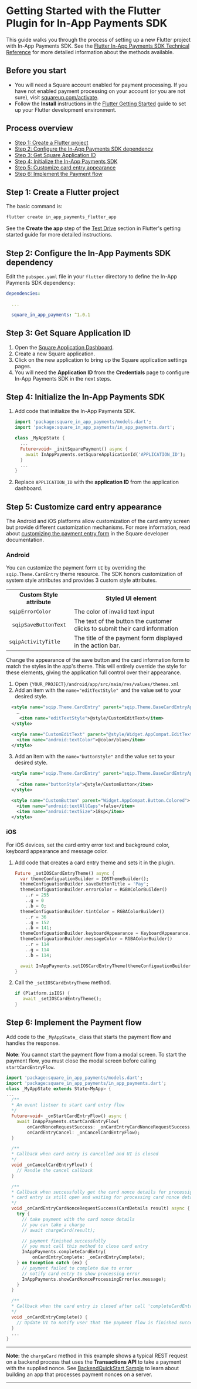 # Getting Started with the Flutter Plugin for In-App Payments SDK

This guide walks you through the process of setting up a new Flutter
project with In-App Payments SDK. See the
[Flutter In-App Payments SDK Technical Reference](reference.md)
for more detailed information about the methods available.


## Before you start

* You will need a Square account enabled for payment processing. If you have not
  enabled payment processing on your account (or you are not sure), visit
  [squareup.com/activate].
* Follow the **Install** instructions in the [Flutter Getting Started] guide to
  set up your Flutter development environment.


## Process overview

* [Step 1: Create a Flutter project](#step-1-create-a-flutter-project)
* [Step 2: Configure the In-App Payments SDK dependency](#step-2-configure-the-in-app-payments-sdk-dependency)
* [Step 3: Get Square Application ID](#step-3-get-square-application-id)
* [Step 4: Initialize the In-App Payments SDK](#step-4-initialize-the-in-app-payments-sdk)
* [Step 5: Customize card entry appearance](#step-5-customize-card-entry-appearance)
* [Step 6: Implement the Payment flow](#step-6-implement-the-payment-flow)

## Step 1: Create a Flutter project

The basic command is:

```bash
flutter create in_app_payments_flutter_app
```

See the **Create the app** step of the [Test Drive] section in Flutter's getting
started guide for more detailed instructions.


## Step 2: Configure the In-App Payments SDK dependency

Edit the `pubspec.yaml` file in your `flutter` directory to define the In-App Payments
SDK dependency:
```yaml
dependencies:

  ...

  square_in_app_payments: ^1.0.1
```

## Step 3: Get Square Application ID

1. Open the [Square Application Dashboard].
1. Create a new Square application.
1. Click on the new application to bring up the Square application settings
   pages.
1. You will need the **Application ID** from the
   **Credentials** page to configure In-App Payments SDK in the next steps.

## Step 4: Initialize the In-App Payments SDK

1. Add code that initialize the In-App Payments SDK.
   ```dart
   import 'package:square_in_app_payments/models.dart';
   import 'package:square_in_app_payments/in_app_payments.dart';

   class _MyAppState {
     ...
     Future<void> _initSquarePayment() async {
       await InAppPayments.setSquareApplicationId('APPLICATION_ID');
     }
     ...
   } 

   ```

1. Replace `APPLICATION_ID` with the **application ID** from the application dashboard.

## Step 5: Customize card entry appearance
The Android and iOS platforms allow customization of the card entry screen but provide
different customization mechanisms. For more information, read about [customizing the payment entry form] in the Square developer documentation.

### Android
You can customize the payment form `UI` by overriding the `sqip.Theme.CardEntry`
theme resource. The SDK honors customization of system style attributes and provides 3 custom style
attributes. 
<table>
  <tr>
   <th>Custom Style attribute
   </th>
   <th>Styled UI element
   </th>
  </tr>
  <tr>
   <td><code>sqipErrorColor </code>
   </td>
   <td>The color of invalid text input
   </td>
  </tr>
  <tr>
   <td><code> sqipSaveButtonText</code>
   </td>
   <td>The text of the button the customer clicks to submit their card information
   </td>
  </tr>
  <tr>
   <td><code>sqipActivityTitle</code>
   </td>
   <td>The title of the payment form displayed in the action bar.
   </td>
  </tr>
</table>

Change the appearance of the save button and the card information form to match
the styles in the app's theme. This will entirely override the style for these
elements, giving the application full control over their appearance.
1. Open `{YOUR_PROJECT}/android/app/src/main/res/values/themes.xml`
2. Add an item with the `name="editTextStyle" `and the value set to your desired
   style.
```xml {"id": "inapppayments-customizeform-step 2.1", "copy_code": true}
  <style name="sqip.Theme.CardEntry" parent="sqip.Theme.BaseCardEntryAppTheme">
    …
     <item name="editTextStyle">@style/CustomEditText</item>
  </style>

  <style name="CustomEditText" parent="@style/Widget.AppCompat.EditText">
    <item name="android:textColor">@color/blue</item>
  </style>
```
3. Add an item with the `name="buttonStyle"` and the value set to your desired
   style.

```xml {"id": "inapppayments-customizeform-step 2.2", "copy_code": true}
  <style name="sqip.Theme.CardEntry" parent="sqip.Theme.BaseCardEntryAppTheme">
    …
     <item name="buttonStyle">@style/CustomButton</item>
  </style>

  <style name="CustomButton" parent="Widget.AppCompat.Button.Colored">
    <item name="android:textAllCaps">false</item>
    <item name="android:textSize">18sp</item>
  </style>
```

### iOS
For iOS devices, set the card entry error text and background color, keyboard appearance and message color.

1. Add code that creates a card entry theme and sets it in the plugin.
   ```dart
   Future _setIOSCardEntryTheme() async {
     var themeConfiguationBuilder = IOSThemeBuilder();
     themeConfiguationBuilder.saveButtonTitle = 'Pay';
     themeConfiguationBuilder.errorColor = RGBAColorBuilder()
       ..r = 255
       ..g = 0
       ..b = 0;
     themeConfiguationBuilder.tintColor = RGBAColorBuilder()
       ..r = 36
       ..g = 152
       ..b = 141;
     themeConfiguationBuilder.keyboardAppearance = KeyboardAppearance.light;
     themeConfiguationBuilder.messageColor = RGBAColorBuilder()
       ..r = 114
       ..g = 114
       ..b = 114;

     await InAppPayments.setIOSCardEntryTheme(themeConfiguationBuilder.build());
   }
   ```

1. Call the `_setIOSCardEntryTheme` method.

   ```dart
   if (Platform.isIOS) {
      await _setIOSCardEntryTheme();
   }
   ```

## Step 6: Implement the Payment flow

Add code to the `_MyAppState_` class that starts the payment flow and handles
the response. 

**Note**: You cannot start the payment flow from a modal screen. To start
the payment flow, you must close the modal screen before calling `startCardEntryFlow`.

```dart
import 'package:square_in_app_payments/models.dart';
import 'package:square_in_app_payments/in_app_payments.dart';
class _MyAppState extends State<MyApp> {
...
  /** 
  * An event listner to start card entry flow
  */
  Future<void> _onStartCardEntryFlow() async {
    await InAppPayments.startCardEntryFlow(
        onCardNonceRequestSuccess: _onCardEntryCardNonceRequestSuccess,
        onCardEntryCancel: _onCancelCardEntryFlow);
  }

  /**
  * Callback when card entry is cancelled and UI is closed
  */
  void _onCancelCardEntryFlow() {
    // Handle the cancel callback
  }

  /**
  * Callback when successfully get the card nonce details for processig
  * card entry is still open and waiting for processing card nonce details
  */
  void _onCardEntryCardNonceRequestSuccess(CardDetails result) async {
    try {
      // take payment with the card nonce details
      // you can take a charge
      // await chargeCard(result);

      // payment finished successfully
      // you must call this method to close card entry
      InAppPayments.completeCardEntry(
          onCardEntryComplete: _onCardEntryComplete);
    } on Exception catch (ex) {
      // payment failed to complete due to error
      // notify card entry to show processing error
      InAppPayments.showCardNonceProcessingError(ex.message);
    }
  }

  /**
  * Callback when the card entry is closed after call 'completeCardEntry'
  */
  void _onCardEntryComplete() {
    // Update UI to notify user that the payment flow is finished successfully
  }
  ...
}  
```
---
**Note:** the `chargeCard` method in this example shows a typical REST request on a backend process that uses the **Transactions API** to take a payment with the supplied nonce. See [BackendQuickStart Sample] to learn about building an app that processes payment nonces on a server.

---

[//]: # "Link anchor definitions"
[docs.connect.squareup.com]: https://docs.connect.squareup.com
[Mobile Authorization API]: https://docs.connect.squareup.com/payments/readersdk/mobile-authz-guide
[In-App Payments SDK]: https://docs.connect.squareup.com/payments/readersdk/overview
[Square Dashboard]: https://squareup.com/dashboard/
[update policy for In-App Payments SDK]: https://docs.connect.squareup.com/payments/readersdk/overview#readersdkupdatepolicy
[Testing Mobile Apps]: https://docs.connect.squareup.com/testing/mobile
[squareup.com/activate]: https://squareup.com/activate
[Square Application Dashboard]: https://connect.squareup.com/apps/
[In-App Payments SDK Android Setup Guide]: https://docs.connect.squareup.com/payments/readersdk/setup-android
[In-App Payments SDK iOS Setup Guide]: https://docs.connect.squareup.com/payments/readersdk/setup-ios
[root README]: ../README.md
[Flutter Getting Started]: https://flutter.io/docs/get-started/install
[Test Drive]: https://flutter.io/docs/get-started/test-drive
[BackendQuickStart Sample]: https://github.com/square/in-app-payments-server-quickstart
[customizing the payment entry form]: https://docs.connect.squareup.com/payments/in-app-payments-sdk/cookbook/customize-payment-form